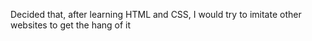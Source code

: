 Decided that, after learning HTML and CSS, I would try to imitate other websites to get the hang of it
